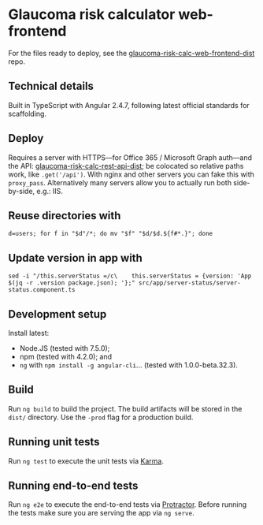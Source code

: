 # Glaucoma risk calculator web-frontend

For the files ready to deploy, see the [glaucoma-risk-calc-web-frontend-dist](https://github.com/glaucoma-australia/glaucoma-risk-calc-web-frontend-dist) repo.

## Technical details
Built in TypeScript with Angular 2.4.7, following latest official standards for scaffolding.

## Deploy

Requires a server with HTTPS—for Office 365 / Microsoft Graph auth—and the API: [glaucoma-risk-calc-rest-api-dist](https://github.com/glaucoma-australia/glaucoma-risk-calc-rest-api-dist); be colocated so relative paths work, like `.get('/api')`. With nginx and other servers you can fake this with `proxy_pass`. Alternatively many servers allow you to actually run both side-by-side, e.g.: IIS.

## Reuse directories with

    d=users; for f in "$d"/*; do mv "$f" "$d/$d.${f#*.}"; done

## Update version in app with

    sed -i "/this.serverStatus =/c\    this.serverStatus = {version: 'App $(jq -r .version package.json); '};" src/app/server-status/server-status.component.ts

## Development setup

Install latest:
  - Node.JS (tested with 7.5.0);
  - npm (tested with 4.2.0); and
  - `ng` with `npm install -g angular-cli`... (tested with 1.0.0-beta.32.3). 

## Build

Run `ng build` to build the project. The build artifacts will be stored in the `dist/` directory. Use the `-prod` flag for a production build.

## Running unit tests

Run `ng test` to execute the unit tests via [Karma](https://karma-runner.github.io).

## Running end-to-end tests

Run `ng e2e` to execute the end-to-end tests via [Protractor](http://www.protractortest.org/).
Before running the tests make sure you are serving the app via `ng serve`.
